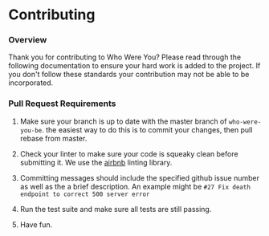 # Contributing

### Overview

Thank you for contributing to Who Were You? Please read through the following documentation to ensure your hard work is added to the project. If you don't follow these standards your contribution may not be able to be incorporated.

### Pull Request Requirements

1. Make sure your branch is up to date with the master branch of `who-were-you-be`. the easiest way to do this is to commit your changes, then pull rebase from master.

1. Check your linter to make sure your code is squeaky clean before submitting it. We use the [airbnb](https://github.com/airbnb/javascript) linting library.

1. Committing messages should include the specified github issue number as well as the a brief description. An example might be `#27 Fix death endpoint to correct 500 server error`

1. Run the test suite and make sure all tests are still passing.     

1. Have fun.
